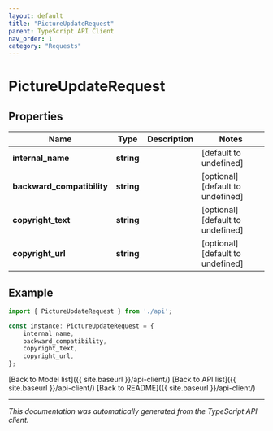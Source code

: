 ```yaml
---
layout: default
title: "PictureUpdateRequest"
parent: TypeScript API Client
nav_order: 1
category: "Requests"
---
```


# PictureUpdateRequest


## Properties

Name | Type | Description | Notes
------------ | ------------- | ------------- | -------------
**internal_name** | **string** |  | [default to undefined]
**backward_compatibility** | **string** |  | [optional] [default to undefined]
**copyright_text** | **string** |  | [optional] [default to undefined]
**copyright_url** | **string** |  | [optional] [default to undefined]

## Example

```typescript
import { PictureUpdateRequest } from './api';

const instance: PictureUpdateRequest = {
    internal_name,
    backward_compatibility,
    copyright_text,
    copyright_url,
};
```

[Back to Model list]({{ site.baseurl }}/api-client/) [Back to API list]({{ site.baseurl }}/api-client/) [Back to README]({{ site.baseurl }}/api-client/)


---

*This documentation was automatically generated from the TypeScript API client.*
